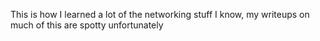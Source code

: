 This is how I learned a lot of the networking stuff I know, my writeups on much of this are spotty unfortunately
